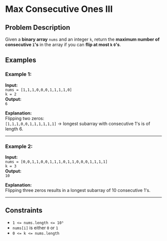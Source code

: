 # Max Consecutive Ones III

## Problem Description

Given a **binary array** `nums` and an integer `k`, return the **maximum number of consecutive `1`'s** in the array if you can **flip at most `k` `0`'s**.

## Examples

### Example 1:
**Input:**  
`nums = [1,1,1,0,0,0,1,1,1,1,0]`  
`k = 2`  
**Output:**  
`6`  

**Explanation:**  
Flipping two zeros:  
`[1,1,1,0,0,1,1,1,1,1,1]` → longest subarray with consecutive 1's is of length 6.

---

### Example 2:
**Input:**  
`nums = [0,0,1,1,0,0,1,1,1,0,1,1,0,0,0,1,1,1,1]`  
`k = 3`  
**Output:**  
`10`  

**Explanation:**  
Flipping three zeros results in a longest subarray of 10 consecutive 1's.

---

## Constraints
- `1 <= nums.length <= 10⁵`
- `nums[i]` is either `0` or `1`
- `0 <= k <= nums.length`
